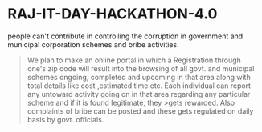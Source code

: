 # RAJ-IT-DAY-HACKATHON-4.0
people can't  contribute in controlling the corruption in government and municipal corporation schemes and  bribe activities.
>We plan to make an online portal in which a Registration through one's zip code will result into the browsing of all govt. 
>and municipal schemes ongoing, completed and upcoming in that area along with total details like cost ,estimated time etc.
>Each individual can report any untoward activity going on in that area regarding any particular scheme and if it is found legitimate, they >gets rewarded. 
>Also complaints of bribe can be posted and these gets regulated on daily basis by govt. officials.
